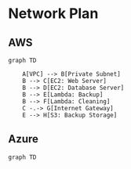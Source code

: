 # Network Plan #

## AWS ##

```mermaid
graph TD

    A[VPC] --> B[Private Subnet]
    B --> C[EC2: Web Server]
    B --> D[EC2: Database Server]
    B --> E[Lambda: Backup]
    B --> F[Lambda: Cleaning]
    C -.-> G[Internet Gateway]
    E --> H[S3: Backup Storage]

```

## Azure ##

```mermaid
graph TD

```
